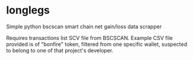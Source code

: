 # longlegs
Simple python bscscan smart chain net gain/loss data scrapper

Requires transactions list SCV file from BSCSCAN.
Example CSV file provided is of "bonfire" token, filtered from one specific wallet, suspected to belong to one of that project's developer.
